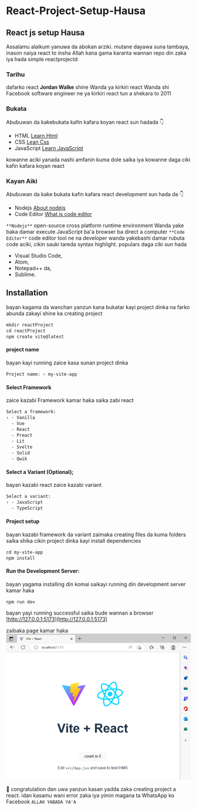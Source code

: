 # React-Project-Setup-Hausa

## React js setup Hausa
Assalamu alaikum yanuwa da abokan arziki.
mutane dayawa suna tambaya, inason naiya react to insha Allah kana gama karanta wannan repo din zaka iya hada simple reactprojectd

### Tarihu 

dafarko react **Jordan Walke** shine Wanda ya kirkiri react Wanda shi Facebook software engineer ne ya kirkiri react tun a shekara to 2011

### Bukata
Abubuwan da kakebukata kafin kafara koyan react sun hadada 👇
- HTML [Learn Html](https://html.com/)
- CSS [Lean Css](https://css-tricks.com/)
- JavaScript [Learn JavaScript](https://javascript.info/)

kowanne aciki yanada nashi amfanin kuma dole saika iya kowanne daga ciki kafin kafara koyan react

### Kayan Aiki
Abubuwan da kake bukata kafin kafara react development sun hada da 👇
- Nodejs [About nodejs](https://nodejs.org/en/about)
- Code Editor [What is code editor](https://www.nobledesktop.com/learn/code-editors/what-is-code-editors)

`**Nodejs**` open-source cross platform runtime environment Wanda yake baka damar execute JavaScript ba'a browser ba direct a computer
`**Code Editor**` code editor tool ne na developer wanda yakebashi damar rubuta code aciki, cikin sauki tareda syntax highlight. populars daga ciki sun hada
- Visual Studio Code,
- Atom,
- Notepad++ da,
- Sublime. 

## Installation
bayan kagama da wanchan yanzun kana bukatar kayi project dinka na farko abunda zakayi shine ka creating project
```shell
mkdir reactProject
cd reactProject
npm create vite@latest
```
#### project name

bayan kayi running zaice kasa sunan project dinka

```shell
Project name: › my-vite-app
```
#### Select Framework
zaice kazabi Framework kamar haka saika zabi react

```shell
Select a framework:
› - Vanilla
  - Vue
  - React
  - Preact
  - Lit
  - Svelte
  - Solid
  - Qwik

```
#### Select a Variant (Optional);
bayan kazabi react zaice kazabi variant

```shell
Select a variant:
› - JavaScript
  - TypeScript

```
#### Project setup
bayan kazabi framework da variant zaimaka creating files da kuma folders saika shika cikin project dinka kayi install dependencies

```shell
cd my-vite-app
npm install
```
#### Run the Development Server: 
bayan yagama installing din komai saikayi running din development server kamar haka 

```shell
npm run dev
```
bayan yayi running successful saika bude wannan a browser [http://127.0.0.1:5173](http://127.0.0.1:5173)

zaibaka page kamar haka 
![GitHub Logo](vite.png)

👏 congratulation dan uwa yanzun kasan yadda zaka creating project a react. idan kasamu wani error zaka iya yimin magana ta WhatsApp ko Facebook 
`ALLAH YABADA YA'A`
<!---
cybersmart-dev/cybersmart-dev is a ✨ special ✨ repository because its `README.md` (this file) appears on your GitHub profile.
You can click the Preview link to take a look at your changes.
--->
